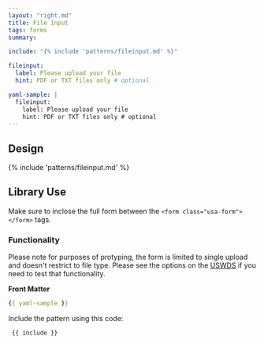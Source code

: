 ```yaml
---
layout: "right.md"
title: File Input
tags: forms
summary:

include: "{% include 'patterns/fileinput.md' %}"

fileinput:
  label: Please upload your file
  hint: PDF or TXT files only # optional 

yaml-sample: |
  fileinput:
    label: Please upload your file
    hint: PDF or TXT files only # optional 
---
```


## Design

{% include 'patterns/fileinput.md' %}



## Library Use
Make sure to inclose the full form between the `<form class="usa-form"> </form>` tags.

### Functionality
Please note for purposes of protyping, the form is limited to single upload and doesn't restrict to file type. Please see the options on the [USWDS](https://designsystem.digital.gov/components/file-input/) if you need to test that functionality.

**Front Matter**
``` yml
{{ yaml-sample }}
```

Include the pattern using this code:

``` markdown
 {{ include }}